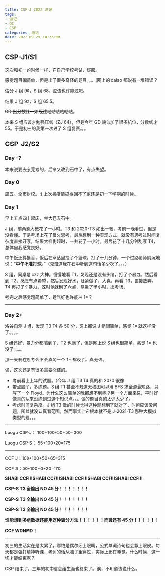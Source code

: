 ```yaml
---
title: CSP-J 2022 游记
tags:
- 游记
- OI
- CSP
categories: 游记
date: 2022-09-25 10:35:00
---
```


## CSP-J1/S1

这次和初一的时候一样，在自己学校考试，舒服。

感觉题目偏简单，但是出了很多奇怪的题目。。。(网上的 dalao 都说有一堆错误？

估分 J 组 90，S 组 68，应该也许能过吧。

结果 J 组 92，S 组 65.5。

~~GD 出分数线一如既往地咕咕咕咕咕~~。

本来 S 组应该才勉强压线（ZJ 64），但是今年 GD 貌似加了很多机位，分数线才 55。于是初三的我第一次进了 S 组复赛。。。

## CSP-J2/S2

### Day -?

本来说要去东莞考的，后来又改到石中了，有点失望。

### Day 0

周五。全市封校。:) 上次被疫情搞得回不了家还是初一下学期的时候。

### Day 1

早上五点四十起床，坐大巴去石中。

J 组，前两题大概花了一小时。T3 和 2020-T3 如出一辙，考前一晚看过，但是没看懂。于是考场上花了很久思考，最后想到一种实现方式，就没有思考过时间复杂度直接开写，结果大样例超时，一共花了一小时。最后花了十几分钟乱写 T4，总体自我感觉良好。

中午饭还算挺香，饭后在草丛里捡了个篮球，打了十几分钟，一个过路老师阴沉地说：“**中午不准打球**。”（鬼知道我在石中听到这句话多少次了。。。）

S 组，同桌是 czz 大神。慢慢地看 T1，发现还是没有头绪，打了个暴力。然后看到 T2，感觉有点希望，然后发现好水，赶紧做了，大喜。再看 T3，直接放弃。T4 再打了个暴力。这时候就到了六点，静坐了半小时，出考场。

考完之后感觉题简单了，运气好也许能冲 1=？

------

### Day 2+

洛谷自测 J 组，发现 T3 T4 各 50 分，网上都说 J 组很简单，感觉 1= 就这样没了。。。。

S 组还好，暴力分都骗到了，T2 也满了，但是网上说 S 组也很简单，感觉 1= 也没了。。。。

那一天我在思考会不会真的一个 1= 都没了。真无语。

诶，这次还是有很多需要总结的。

- 考前看上上年的试题。（今年 J 组 T3 T4 真的和 2020 很像
- 带点脑子，多练题。S 组 T1 甚至不知道无权图可以用 BFS 求全源最短路，只写了一个 Floyd。为什么这么简单的我都想不到呢？另一个方面来说，平时好像真的从来没练到过这个知识点。。。做的题目真的太少太少了。
- 考虑时间复杂度。J 组 T3 做的时候觉得这种题想到了就对了，时间应该没问题，所以就没认真看范围。然而事实上它根本就不是 J-2021-T3 那种大模拟类型的题。。。

------

Luogu CSP-J： 100+100+50+50=300

Luogu CSP-S： 55+100+20=175

------

CCF J：100+100+50+65=315

CCF S：50+100+0+20=170

**SHABI CCF!!!SHABI CCF!!!SHABI CCF!!!SHABI CCF!!!SHABI CCF!!!**

**CSP-S T3 全输出 NO 45 分！！！！！！！**

**CSP-S T3 全输出 NO 45 分！！！！！！！**

**CSP-S T3 全输出 NO 45 分！！！！！！！**

**谁能想到多组数据还能用这种骗分方法！！！！！！而且还有 45 分！！！！！！**

**CCF WDNMD！**


------

初三的生活实在是太累了，哪怕是偶尔闭上眼睛，公式单词诗句也会飘上眼皮。每天都是强打精神听课，老师的话从脑子里穿过，实际上还在睡觉。什么时候，这一切才能结束呢？

CSP 结束了，三年的初中信息组生涯也结束了。诶，不知道该说什么。